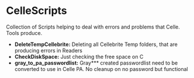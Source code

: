 # CelleScripts

Collection of Scripts helping to deal with errors and problems that Celle. Tools produce. 

+ **DeleteTempCellebrite:** Deleting all Cellebrite Temp folders, that are producing errors in Readers 
+ **CheckDiskSpace:** Just checking the free space on C
+ **gray_to_pa_passwordlist:** Gray*** created passwordlist need to be converted to use in Celle PA. No cleanup on no password but functional
